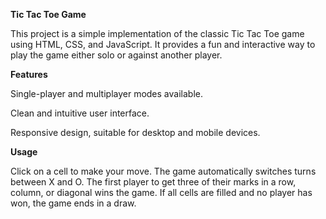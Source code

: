 **Tic Tac Toe Game**

This project is a simple implementation of the classic Tic Tac Toe game using HTML, CSS, and JavaScript.
It provides a fun and interactive way to play the game either solo or against another player.

**Features**

Single-player and multiplayer modes available.

Clean and intuitive user interface.

Responsive design, suitable for desktop and mobile devices.

**Usage**

Click on a cell to make your move.
The game automatically switches turns between X and O.
The first player to get three of their marks in a row, column, or diagonal wins the game.
If all cells are filled and no player has won, the game ends in a draw.
